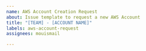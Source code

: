 ```yaml
---
name: AWS Account Creation Request
about: Issue template to request a new AWS Account
title: "[TEAM] - [ACCOUNT NAME]"
labels: aws-account-request
assignees: mouismail

---
```


